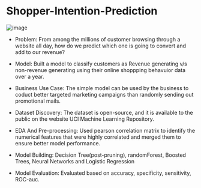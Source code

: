 # Shopper-Intention-Prediction
![image](https://user-images.githubusercontent.com/84446031/209244731-98abc35a-104d-44c4-b20a-8a45f31505c1.png)


- Problem: From among the millions of customer browsing through a website all day, how do we predict which one is going to convert and add to our revenue?

- Model: Built a model to classify customers as Revenue generating v/s non-revenue generating using their online shoppping behavuior data over a year.
- Business Use Case: The simple model can be used by the business to coduct better targeted marketing campaigns than randomly sending out promotional mails.
- Dataset Discovery: The dataset is open-source, and it is available to the public on the website UCI Machine Learning Repository.
- EDA And Pre-processing: Used pearson correlation matrix to identify the numerical features that were highly correlated and merged them to ensure better model performance.
- Model Building: Decision Tree(post-pruning), randomForest, Boosted Trees, Neural Networks and Logistic Regression
- Model Evaluation: Evaluated based on accuracy, specificity, sensitivity, ROC-auc.
